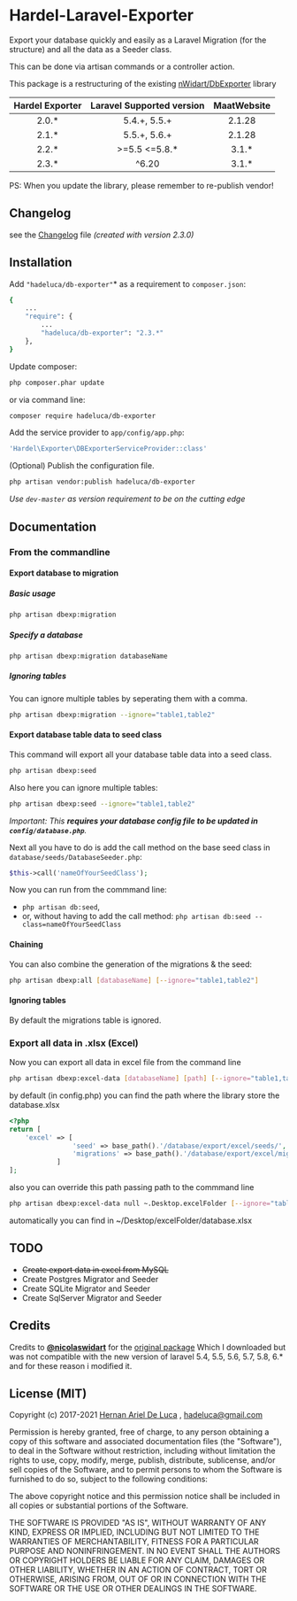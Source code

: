 # Hardel-Laravel-Exporter

Export your database quickly and easily as a Laravel Migration (for the structure) and all the data as a Seeder class.

This can be done via artisan commands or a controller action.

This package is a restructuring of the existing [nWidart/DbExporter](https://github.com/nWidart/DbExporter) library

| Hardel Exporter | Laravel Supported version | MaatWebsite |
| :-------------: |:-------------------------:| :---------: |
|      2.0.*      |   5.4.+, 5.5.+            |    2.1.28   |
|      2.1.*      |   5.5.+, 5.6.+            |    2.1.28   |
|      2.2.*      |   >=5.5 <=5.8.*           |    3.1.*    |
|      2.3.*      |         ^6.20             |    3.1.*    |

PS: When you update the library, please remember to re-publish vendor!

## Changelog

see the [Changelog](CHANGELOG.md) file *(created with version 2.3.0)*

## Installation

Add `"hadeluca/db-exporter"`* as a requirement to `composer.json`:

```bash
{
    ...
    "require": {
        ...
        "hadeluca/db-exporter": "2.3.*"
    },
}
```

Update composer:

```bash
php composer.phar update
```

or via command line:

```bash
composer require hadeluca/db-exporter
```

Add the service provider to `app/config/app.php`:

```php
'Hardel\Exporter\DBExporterServiceProvider::class'
```

(Optional) Publish the configuration file.

```bash
php artisan vendor:publish hadeluca/db-exporter
```

*Use `dev-master` as version requirement to be on the cutting edge*

## Documentation

### From the commandline

#### Export database to migration

##### Basic usage

```bash
php artisan dbexp:migration
```

##### Specify a database

```bash
php artisan dbexp:migration databaseName
```

##### Ignoring tables

You can ignore multiple tables by seperating them with a comma.

```bash
php artisan dbexp:migration --ignore="table1,table2"
```

#### Export database table data to seed class

This command will export all your database table data into a seed class.

```bash
php artisan dbexp:seed
```

Also here you can ignore multiple tables:

```bash
php artisan dbexp:seed --ignore="table1,table2"
```

*Important: This **requires your database config file to be updated in `config/database.php`**.*

Next all you have to do is add the call method on the base seed class in `database/seeds/DatabaseSeeder.php`:

```php
$this->call('nameOfYourSeedClass');
```

Now you can run from the commmand line:

* `php artisan db:seed`,
* or, without having to add the call method: `php artisan db:seed --class=nameOfYourSeedClass`

#### Chaining

You can also combine the generation of the migrations & the seed:

```bash
php artisan dbexp:all [databaseName] [--ignore="table1,table2"]
```

#### Ignoring tables

By default the migrations table is ignored.

### Export all data in .xlsx (Excel)

Now you can export all data in excel file from the command line

```bash
php artisan dbexp:excel-data [databaseName] [path] [--ignore="table1,table2"]
```

by default (in config.php) you can find the path where the library store the database.xlsx

```php
<?php
return [
    'excel' => [
                'seed' => base_path().'/database/export/excel/seeds/',
                'migrations' => base_path().'/database/export/excel/migration/'
            ]
];
```

also you can override this path passing path to the commmand line

```bash
php artisan dbexp:excel-data null ~.Desktop.excelFolder [--ignore="table1,table2"]
```

automatically you can find in ~/Desktop/excelFolder/database.xlsx

## TODO

* ~~Create export data in excel from MySQL~~
* Create Postgres Migrator and Seeder
* Create SQLite Migrator and Seeder
* Create SqlServer Migrator and Seeder

## Credits

Credits to **[@nicolaswidart](http://www.nicolaswidart.com)** for the [original package](https://github.com/nWidart/DbExporte) Which I downloaded but was not compatible with the new version of laravel 5.4, 5.5, 5.6, 5.7, 5.8, 6.* and for these reason i modified it.

## License (MIT)

Copyright (c) 2017-2021 [Hernan Ariel De Luca](https://www.linkedin.com/in/hernan-ariel-de-luca-23842254/) , hadeluca@gmail.com

Permission is hereby granted, free of charge, to any person obtaining a copy of this software and associated documentation files (the "Software"), to deal in the Software without restriction, including without limitation the rights to use, copy, modify, merge, publish, distribute, sublicense, and/or sell copies of the Software, and to permit persons to whom the Software is furnished to do so, subject to the following conditions:

The above copyright notice and this permission notice shall be included in all copies or substantial portions of the Software.

THE SOFTWARE IS PROVIDED "AS IS", WITHOUT WARRANTY OF ANY KIND, EXPRESS OR IMPLIED, INCLUDING BUT NOT LIMITED TO THE WARRANTIES OF MERCHANTABILITY, FITNESS FOR A PARTICULAR PURPOSE AND NONINFRINGEMENT. IN NO EVENT SHALL THE AUTHORS OR COPYRIGHT HOLDERS BE LIABLE FOR ANY CLAIM, DAMAGES OR OTHER LIABILITY, WHETHER IN AN ACTION OF CONTRACT, TORT OR OTHERWISE, ARISING FROM, OUT OF OR IN CONNECTION WITH THE SOFTWARE OR THE USE OR OTHER DEALINGS IN THE SOFTWARE.
